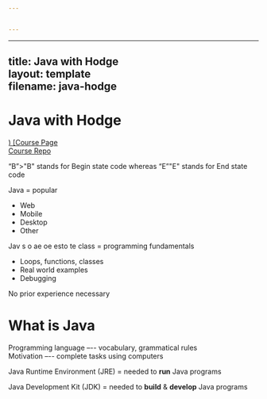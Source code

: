 ```yaml
---


---
```


<hr>
<h2 id="title-java-with-hodgelayout-templatefilename-java-hodge">title: Java with Hodge<br>
layout: template<br>
filename: java-hodge</h2>
<h1 id="java-with-hodge">Java with Hodge</h1>
<p><a href="https://www.linkedin.com/learning/learning-java-4/">)
[Course Page</a><br>
<a href="Repo](https://github.com/LinkedInLearning/learning-java-2825378">Course Repo</a><bCourse Repo
<blockquote>
<p>“B”>"B" stands for Begin state code whereas “E”"E" stands for End state code</p>
</blockquote>
<p>Java = popular</p>
<ul>
<li>Web</li>
<li>Mobile</li>
<li>Desktop</li>
<li>Other</li>
</ul>
<p>

Jav s o  ae oe esto te class = programming fundamentals</p>
<ul>
<li>Loops, functions, classes</li>
<li>Real world examples</li>
<li>Debugging</li>
</ul>
<p>No prior experience necessary</p>
<h1 id="what-is-java">

# What is Java</h1>
<p>
Programming language –-- vocabulary, grammatical rules<br>
Motivation –-- complete tasks using computers</p>
<p>

Java Runtime Environment (JRE) = needed to **run** Java programs</p>


Java Development Kit (JDK) = needed to **build** & **develop** Java programs
<!--stackedit_data:
eyJoaXN0b3J5IjpbMTgwMzE0NTM0OF19
-->